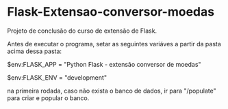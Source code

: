 # Flask-Extensao-conversor-moedas
Projeto de conclusão do curso de extensão de Flask.

Antes de executar o programa, setar as seguintes variáves a partir da pasta acima dessa pasta:

$env:FLASK_APP = "Python Flask - extensão conversor de moedas"

$env:FLASK_ENV = "development"                                          


na primeira rodada, caso não exista o banco de dados, ir para "/populate" para criar e popular o banco.



